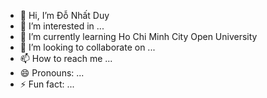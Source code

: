 - 👋 Hi, I’m Đỗ Nhất Duy
- 👀 I’m interested in ...
- 🌱 I’m currently learning Ho Chi Minh City Open University
- 💞️ I’m looking to collaborate on ...
- 📫 How to reach me ...
- 😄 Pronouns: ...
- ⚡ Fun fact: ...

<!---
NhatDuy2402/NhatDuy2402 is a ✨ special ✨ repository because its `README.md` (this file) appears on your GitHub profile.
You can click the Preview link to take a look at your changes.
--->
